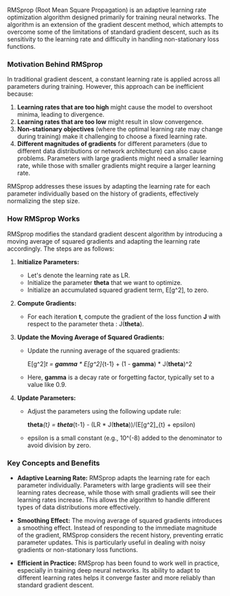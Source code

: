 RMSprop (Root Mean Square Propagation) is an adaptive learning rate optimization algorithm designed primarily for training neural networks. The algorithm is an extension of the gradient descent method, which attempts to overcome some of the limitations of standard gradient descent, such as its sensitivity to the learning rate and difficulty in handling non-stationary loss functions.

### Motivation Behind RMSprop

In traditional gradient descent, a constant learning rate is applied across all parameters during training. However, this approach can be inefficient because:
1. **Learning rates that are too high** might cause the model to overshoot minima, leading to divergence.
2. **Learning rates that are too low** might result in slow convergence.
3. **Non-stationary objectives** (where the optimal learning rate may change during training) make it challenging to choose a fixed learning rate.
4. **Different magnitudes of gradients** for different parameters (due to different data distributions or network architecture) can also cause problems. Parameters with large gradients might need a smaller learning rate, while those with smaller gradients might require a larger learning rate.

RMSprop addresses these issues by adapting the learning rate for each parameter individually based on the history of gradients, effectively normalizing the step size.

### How RMSprop Works

RMSprop modifies the standard gradient descent algorithm by introducing a moving average of squared gradients and adapting the learning rate accordingly. The steps are as follows:

1. **Initialize Parameters:**
   - Let's denote the learning rate as LR.
   - Initialize the parameter **theta** that we want to optimize.
   - Initialize an accumulated squared gradient term, E[g^2], to zero.

2. **Compute Gradients:**
   - For each iteration **t**, compute the gradient of the loss function **J** with respect to the parameter theta : J(**theta**).

3. **Update the Moving Average of Squared Gradients:**
   - Update the running average of the squared gradients:
     
     E[g^2]_t = **gamma** * E[g^2]_{t-1} + (1 - **gamma**) * J(**theta**)^2
     
   - Here, **gamma** is a decay rate or forgetting factor, typically set to a value like 0.9.

4. **Update Parameters:**
   - Adjust the parameters using the following update rule:

     **theta**_{t} = **theta**_{t-1} - (LR *  J(**theta**))/(E[g^2]_{t} + epsilon)
     
   - epsilon is a small constant (e.g., 10^(-8) added to the denominator to avoid division by zero.

### Key Concepts and Benefits

- **Adaptive Learning Rate:** RMSprop adapts the learning rate for each parameter individually. Parameters with large gradients will see their learning rates decrease, while those with small gradients will see their learning rates increase. This allows the algorithm to handle different types of data distributions more effectively.

- **Smoothing Effect:** The moving average of squared gradients introduces a smoothing effect. Instead of responding to the immediate magnitude of the gradient, RMSprop considers the recent history, preventing erratic parameter updates. This is particularly useful in dealing with noisy gradients or non-stationary loss functions.

- **Efficient in Practice:** RMSprop has been found to work well in practice, especially in training deep neural networks. Its ability to adapt to different learning rates helps it converge faster and more reliably than standard gradient descent.
